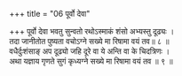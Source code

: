 +++
title = "06 पूर्वो देवा"

+++
पूर्वो देवा भवतु सुन्वतो रथोऽस्माकं शंसो अभ्यस्तु दूढ्यः ।  
तदा जानीतोत पुष्यता वचोऽग्ने सख्ये मा रिषामा वयं तव॥ ८ ॥  
वधैर्दुःशंसाङ् अप दूढ्यो जहि दूरे वा ये अन्ति वा के चिदत्रिणः ।  
अथा यज्ञाय गृणते सुगं कृध्यग्ने सख्ये मा रिषामा वयं तव ॥ ९ ॥